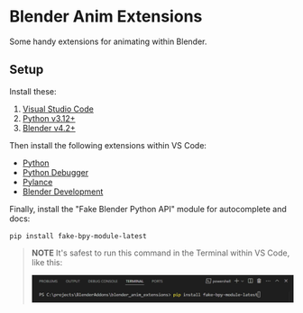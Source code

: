 # Blender Anim Extensions 

Some handy extensions for animating within Blender.

## Setup 

Install these:

1. [Visual Studio Code](https://code.visualstudio.com/)
2. [Python v3.12+](https://www.python.org/downloads/)
2. [Blender v4.2+](https://www.blender.org/download/)

Then install the following extensions within VS Code:

- [Python](https://marketplace.visualstudio.com/items?itemName=ms-python.python)
- [Python Debugger](https://marketplace.visualstudio.com/items?itemName=ms-python.debugpy)
- [Pylance](https://marketplace.visualstudio.com/items?itemName=ms-python.vscode-pylance)
- [Blender Development](https://marketplace.visualstudio.com/items?itemName=JacquesLucke.blender-development) 

Finally, install the "Fake Blender Python API" module for autocomplete and docs:

    pip install fake-bpy-module-latest

> **NOTE** It's safest to run this command in the Terminal within VS Code, like this:
>
> ![terminal_window](terminal.png)